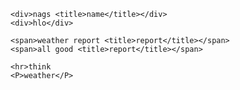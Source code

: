 <!DOCTYPE html>
<html lang="en">
<head>
    <meta charset="UTF-8">
    <meta name="viewport" content="width=device-width, initial-scale=1.0">
    <title>Nagaraj</title>
</head>
<body>
    
    <div>nags <title>name</title></div>
    <div>hlo</div>

    <span>weather report <title>report</title></span>
    <span>all good <title>report</title></span>

    <hr>think
    <P>weather</P>
    
    
    

    
</body>
</html>
